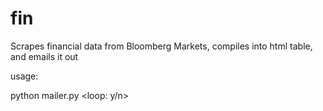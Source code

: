 # fin

Scrapes financial data from Bloomberg Markets, compiles into html table, and emails it out


usage:

python mailer.py <ticker file> <open time> <close time> <loop: y/n>



